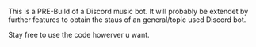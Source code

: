 This is a PRE-Build of a Discord music bot.
It will probably be extendet by further features to obtain the staus of an general/topic used Discord bot.

Stay free to use the code howerver u want.
